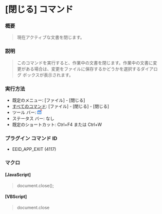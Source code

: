 # \[閉じる\] コマンド

### 概要

> 現在アクティブな文書を閉じます。

### 説明

> このコマンドを実行すると、作業中の文書を閉じます。作業中の文書に変更がある場合は、変更をファイルに保存するかどうかを選択するダイアログ
> ボックスが表示されます。

### 実行方法

- 既定のメニュー: \[ファイル\] \- \[閉じる\]
- [すべてのコマンド](../../glossary/allcommands): \[ファイル\] \- \[閉じる\] \- \[閉じる\]
- ツール バー: ![](../../images/appexit.gif)
- ステータス バー: なし
- 既定のショートカット: Ctrl+F4 または Ctrl+W

### プラグイン コマンド ID

- EEID\_APP\_EXIT (4117)

### マクロ

#### \[JavaScript\]

> document.close();

#### \[VBScript\]

> document.close